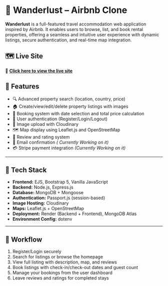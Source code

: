 
# 🏡 Wanderlust – Airbnb Clone

**Wanderlust** is a full-featured travel accommodation web application inspired by Airbnb. It enables users to browse, list, and book rental properties, offering a seamless and intuitive user experience with dynamic listings, secure authentication, and real-time map integration.

## 🗺️ Live Site

🔗 **[Click here to view the live site](https://wanderlust-project-exge.onrender.com/signup)**  

## 🚀 Features

- 🔍 Advanced property search (location, country, price)
- 🏠 Create/view/edit/delete property listings with images
- 📅 Booking system with date selection and total price calculation
- 🔐 User authentication (Register/Login/Logout)
- 📸 Image upload with Cloudinary
- 🗺️ Map display using Leaflet.js and OpenStreetMap
- 💬 Review and rating system
- 📧 Email confirmation *( Currently Working on it)*
- 💳 Stripe payment integration *(Currently Working on it)*

---

## 🧰 Tech Stack

- **Frontend:** EJS, Bootstrap 5, Vanilla JavaScript
- **Backend:** Node.js, Express.js
- **Database:** MongoDB + Mongoose
- **Authentication:** Passport.js (session-based)
- **Image Hosting:** Cloudinary
- **Maps:** Leaflet.js + OpenStreetMap
- **Deployment:** Render (Backend + Frontend), MongoDB Atlas
- **Environment Config:** dotenv

---

## 🧭 Workflow

1. Register/Login securely
2. Search for listings or browse the homepage
3. View full listing with description, map, and reviews
4. Book listings with check-in/check-out dates and guest count
5. Manage your bookings from the user dashboard
6. Leave reviews and ratings for completed stays





